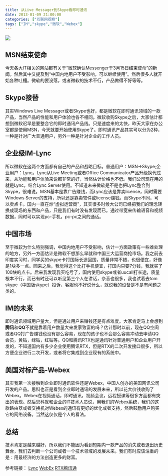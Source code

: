 ```yaml
---
title: 从Live Messager到Skype看即时通讯
date: 2013-01-09 21:00:00
categories: ["互联网观察"]
tags: ["IM","skype","微软","Webex"]
---
```

![](https://static.liangbenshu.cn/1680699700800-46cd8aa5-eb2d-4f46-a631-77faf6524b8f.png)
## MSN结束使命
今天各大IT相关的网站都有关于“微软确认Messenger于3月15日结束使命”的新闻。然后其中又提及到“中国内地用户不受影响，可以继续使用”。然后很多人就开始各种吐槽。微软的要没落，或者微软的技术不行，产品做得不好等等。

## Skype接替
其实Windows Live Messager或者Skype也好，都是微软在即时通讯领域的一款产品，当然产品的性能和用户体验也各不相同。微软收购Skype之后，大家估计都想到微软迟早是要整合它的即时通讯产品线。只是速度来的太快，昨天大家在办公室都是使用MSN，今天就要开始使用Skype了。即时通讯产品其实可以分为2种，一种是针对广大普通用户，另外一种是针对企业的工作人员。

## 企业级IM-Lync
所以微软在这两个方面都有自己的产品和战略目标。普通用户：MSN->Skype;企业用户：Lync。Lync从Live Meeting或者Office Communicator产品升级换代过来，从功能和用户体验来说都非常的好，当然估计价格也不低。我们公司现在用的就是Lync，结合Lync Server使用。不知道未来微软是不是也把Lync整合到Skype，很难说。MSN基本是靠广告赚钱，而Lync应该是靠卖license，同时需要Windows Server的支持，所以还是靠卖软件或license赚钱。而Skype不同，可以卖点卡。国内一直在炒“虚拟运营商”，其实很多时候大公司已经把我们的理念转换成现场的东西和产品，只是我们有时没有发现而已。通过带宽来传输语音和视频数据，同时可以实现pc-手机，pc-pc之间的通话。

## 中国市场
至于微软为什么特别强调，中国内地用户不受影响，估计一方面政策有一些难处理的地方，另外一方面估计是微软不想那么早就和中国三大运营商抢市场。我之前去印度实习时，同学买的skype卡打国际长途回国，质量非常不错，也很便宜，好像是1块多一点。回来之后，我觉得这个比打手机便宜，打国内只要7分钱，我就买了100块的点卡。后来我发现我买吃亏了，国内使用skype或者uucall打长途，质量根本不行，而已有时还可以听见第三个人在讲话，杂音也很多，我也试着去tom skype（中国版skype）投诉，客服也不好说什么，就说我的设备是不是有问题之类的。

## IM的未来
即时通讯领域用户量大，但是通过用户来赚钱还是有点难度。大家肯定马上会想到**腾讯**和**QQ**不就是靠着用户数量大来发家致富的吗？估计那时以前，现在QQ空间或者QQ打广告赚钱也没有那么容易，现在的孩子也不会那么容易冲动去申请QQ会员，黄钻，绿钻，红钻等。QQ和腾讯RTX也是通讯针对普通用户和企业用户开发的，不知道国内有多少企业使用腾讯RTX，但是RTX的二次开发接口很多，所以方便企业进行二次开发，或者将它集成到企业现有的系统中。

## 美国对标产品-Webex
其实我第一次接触到企业即时通讯软件还是Webex，中国人创办的美国网讯公司开发的产品。思科也正是看到企业即时通讯的发展未来，所以花大价钱收购了Webex。Webex在视频通话，即时通讯，视频会议，远程授课等很多方面都有突出的表现。然后思科就和企业的IT技术人员说，用我们的Webex系统，我们的这款路由器或者交换机对Webex的通讯有更好的优化或者支持，然后鼓励用户购买它的网络设备。当然这仅仅是个人的看法。

## 总结
技术肯定是越来越好，所以我们不能因为看到短期内一款产品的消失或者退出历史舞台，我们去判断一个公司或者一个技术领域的发展未来。我们有时应该注重的是：用最经济的方法创造更多的财富。

参考链接：
[Lync](https://baike.baidu.com/item/Lync/1793288)
[WebEx](https://baike.baidu.com/item/WebEx)
[RTX腾讯通](https://baike.baidu.com/item/RTX%E8%85%BE%E8%AE%AF%E9%80%9A/6178829?fromtitle=rtx&fromid=2024258)


